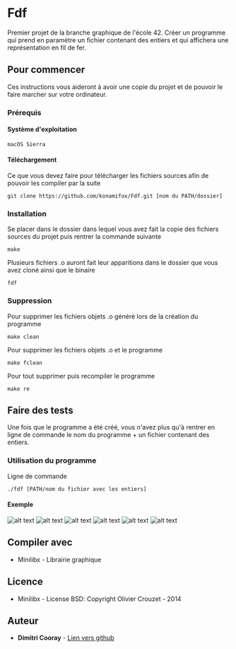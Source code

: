 # Fdf

Premier projet de la branche graphique de l'école 42. Créer un programme qui prend en paramètre un fichier contenant des entiers et qui affichera une représentation en fil de fer.

## Pour commencer

Ces instructions vous aideront à avoir une copie du projet et de pouvoir le faire marcher sur votre ordinateur.

### Prérequis

#### Système d'exploitation

```
macOS Sierra
```

#### Téléchargement

Ce que vous devez faire pour télécharger les fichiers sources afin de pouvoir les compiler par la suite

```
git clone https://github.com/konamifox/Fdf.git [nom du PATH/dossier]
```

### Installation

Se placer dans le dossier dans lequel vous avez fait la copie des fichiers sources du projet puis rentrer la commande suivante

```
make
```
Plusieurs fichiers .o auront fait leur apparitions dans le dossier que vous avez cloné ainsi que le binaire

```
fdf
```
### Suppression

Pour supprimer les fichiers objets .o généré lors de la création du programme

```
make clean
```

Pour supprimer les fichiers objets .o et le programme

```
make fclean
```

Pour tout supprimer puis recompiler le programme

```
make re
```

## Faire des tests

Une fois que le programme a été créé, vous n'avez plus qu'à rentrer en ligne de commande le nom du programme + un fichier 
contenant des entiers.

### Utilisation du programme

Ligne de commande

```
./fdf [PATH/nom du fichier avec les entiers]
```

#### Exemple
![alt text](https://raw.githubusercontent.com/konamifox/photo/master/fdf_1.jpeg?token=AT6ePKwoIP6u6KFZj5kgziNL6fXDSiAOks5acc3rwA%3D%3D)
![alt text](https://raw.githubusercontent.com/konamifox/photo/master/fdf_2.jpeg?token=AT6ePLMcc1sUWoCpZYq01CwiPeAinokRks5acc5NwA%3D%3D)
![alt text](https://raw.githubusercontent.com/konamifox/photo/master/fdf_3.jpeg?token=AT6ePKx1ppugq5CiMBDdkvZQhAHMV4qWks5acc6UwA%3D%3D)
![alt text](https://raw.githubusercontent.com/konamifox/photo/master/fdf_4.jpeg?token=AT6ePL-1WXiN0uDgIeZ50oqdQ2mHa-CWks5acc61wA%3D%3D)
![alt text](https://raw.githubusercontent.com/konamifox/photo/master/fdf_5.jpeg?token=AT6ePNtitJCg90NFgu6hkzULBtC1D1WXks5acc7dwA%3D%3D)
![alt text](https://raw.githubusercontent.com/konamifox/photo/master/fdf_6.jpeg?token=AT6ePBJb6-2yBXXmJvAWzmfVmfelwAoLks5acc8EwA%3D%3D)

## Compiler avec
* Minilibx - Librairie graphique

## Licence
* Minilibx - License BSD: Copyright Olivier Crouzet - 2014

## Auteur

* **Dimitri Cooray** - [Lien vers github](https://github.com/konamifox)
